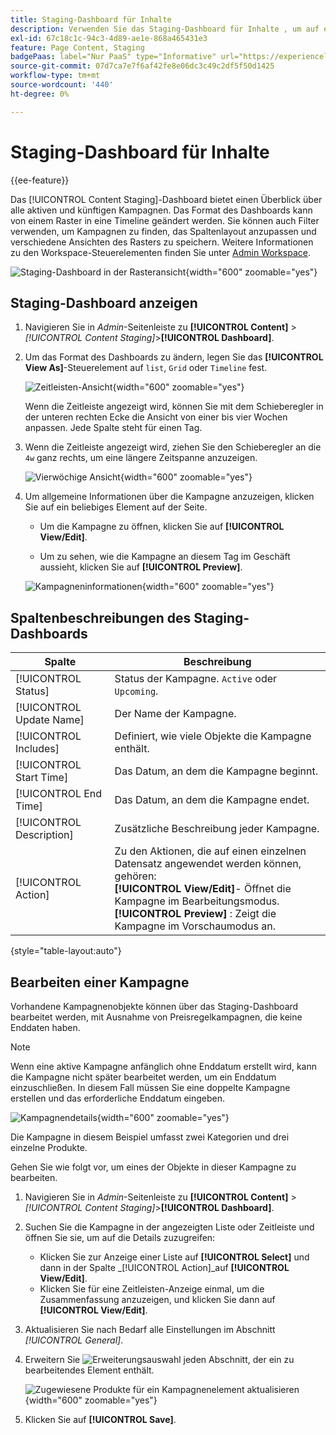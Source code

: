 ```yaml
---
title: Staging-Dashboard für Inhalte
description: Verwenden Sie das Staging-Dashboard für Inhalte , um auf einen Überblick über alle aktiven und künftigen Kampagnen zuzugreifen.
exl-id: 67c18c1c-94c3-4d89-ae1e-868a465431e3
feature: Page Content, Staging
badgePaas: label="Nur PaaS" type="Informative" url="https://experienceleague.adobe.com/en/docs/commerce/user-guides/product-solutions" tooltip="Gilt nur für Adobe Commerce in Cloud-Projekten (von Adobe verwaltete PaaS-Infrastruktur) und lokale Projekte."
source-git-commit: 07d7ca7e7f6af42fe8e06dc3c49c2df5f50d1425
workflow-type: tm+mt
source-wordcount: '440'
ht-degree: 0%

---
```


# Staging-Dashboard für Inhalte

{{ee-feature}}

Das [!UICONTROL Content Staging]-Dashboard bietet einen Überblick über alle aktiven und künftigen Kampagnen. Das Format des Dashboards kann von einem Raster in eine Timeline geändert werden. Sie können auch Filter verwenden, um Kampagnen zu finden, das Spaltenlayout anzupassen und verschiedene Ansichten des Rasters zu speichern. Weitere Informationen zu den Workspace-Steuerelementen finden Sie unter [Admin Workspace](../getting-started/admin-workspace.md).

![Staging-Dashboard in der Rasteransicht](./assets/content-staging-grid-view.png){width="600" zoomable="yes"}

## Staging-Dashboard anzeigen

1. Navigieren Sie in _Admin_-Seitenleiste zu **[!UICONTROL Content]** > _[!UICONTROL Content Staging]_>**[!UICONTROL Dashboard]**.

1. Um das Format des Dashboards zu ändern, legen Sie das **[!UICONTROL View As]**-Steuerelement auf `list`, `Grid` oder `Timeline` fest.

   ![Zeitleisten-Ansicht](./assets/content-staging-dashboard-timeline.png){width="600" zoomable="yes"}

   Wenn die Zeitleiste angezeigt wird, können Sie mit dem Schieberegler in der unteren rechten Ecke die Ansicht von einer bis vier Wochen anpassen. Jede Spalte steht für einen Tag.

1. Wenn die Zeitleiste angezeigt wird, ziehen Sie den Schieberegler an die `4w` ganz rechts, um eine längere Zeitspanne anzuzeigen.

   ![Vierwöchige Ansicht](./assets/content-staging-timeline-4-week-view.png){width="600" zoomable="yes"}

1. Um allgemeine Informationen über die Kampagne anzuzeigen, klicken Sie auf ein beliebiges Element auf der Seite.

   - Um die Kampagne zu öffnen, klicken Sie auf **[!UICONTROL View/Edit]**.

   - Um zu sehen, wie die Kampagne an diesem Tag im Geschäft aussieht, klicken Sie auf **[!UICONTROL Preview]**.

   ![Kampagneninformationen](./assets/content-staging-campaign-info.png){width="600" zoomable="yes"}

## Spaltenbeschreibungen des Staging-Dashboards

| Spalte | Beschreibung |
|--- |--- |
| [!UICONTROL Status] | Status der Kampagne. `Active` oder `Upcoming`. |
| [!UICONTROL Update Name] | Der Name der Kampagne. |
| [!UICONTROL Includes] | Definiert, wie viele Objekte die Kampagne enthält. |
| [!UICONTROL Start Time] | Das Datum, an dem die Kampagne beginnt. |
| [!UICONTROL End Time] | Das Datum, an dem die Kampagne endet. |
| [!UICONTROL Description] | Zusätzliche Beschreibung jeder Kampagne. |
| [!UICONTROL Action] | Zu den Aktionen, die auf einen einzelnen Datensatz angewendet werden können, gehören:<br/>**[!UICONTROL View/Edit]**- Öffnet die Kampagne im Bearbeitungsmodus.<br/>**[!UICONTROL Preview]** : Zeigt die Kampagne im Vorschaumodus an. |

{style="table-layout:auto"}

## Bearbeiten einer Kampagne

Vorhandene Kampagnenobjekte können über das Staging-Dashboard bearbeitet werden, mit Ausnahme von Preisregelkampagnen, die keine Enddaten haben.

>[!NOTE]
>
>Wenn eine aktive Kampagne anfänglich ohne Enddatum erstellt wird, kann die Kampagne nicht später bearbeitet werden, um ein Enddatum einzuschließen. In diesem Fall müssen Sie eine doppelte Kampagne erstellen und das erforderliche Enddatum eingeben.

![Kampagnendetails](./assets/content-staging-dashboard-view-edit.png){width="600" zoomable="yes"}

Die Kampagne in diesem Beispiel umfasst zwei Kategorien und drei einzelne Produkte.

Gehen Sie wie folgt vor, um eines der Objekte in dieser Kampagne zu bearbeiten.

1. Navigieren Sie in _Admin_-Seitenleiste zu **[!UICONTROL Content]** > _[!UICONTROL Content Staging]_>**[!UICONTROL Dashboard]**.

1. Suchen Sie die Kampagne in der angezeigten Liste oder Zeitleiste und öffnen Sie sie, um auf die Details zuzugreifen:

   - Klicken Sie zur Anzeige einer Liste auf **[!UICONTROL Select]** und dann in der Spalte _[!UICONTROL Action]_auf **[!UICONTROL View/Edit]**.
   - Klicken Sie für eine Zeitleisten-Anzeige einmal, um die Zusammenfassung anzuzeigen, und klicken Sie dann auf **[!UICONTROL View/Edit]**.

1. Aktualisieren Sie nach Bedarf alle Einstellungen im Abschnitt _[!UICONTROL General]_.

1. Erweitern Sie ![Erweiterungsauswahl](../assets/icon-display-expand.png) jeden Abschnitt, der ein zu bearbeitendes Element enthält.

   ![Zugewiesene Produkte für ein Kampagnenelement aktualisieren](./assets/content-staging-campaign-edit-products.png){width="600" zoomable="yes"}

1. Klicken Sie auf **[!UICONTROL Save]**.

